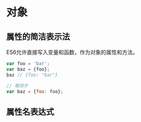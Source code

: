 # 对象

## 属性的简洁表示法

ES6允许直接写入变量和函数，作为对象的属性和方法。


```javascript
var foo = 'bar';
var baz = {foo};
baz // {foo: "bar"}

// 等同于
var baz = {foo: foo};
```


## 属性名表达式 


